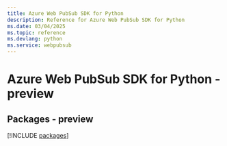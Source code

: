 ```yaml
---
title: Azure Web PubSub SDK for Python
description: Reference for Azure Web PubSub SDK for Python
ms.date: 03/04/2025
ms.topic: reference
ms.devlang: python
ms.service: webpubsub
---
```

# Azure Web PubSub SDK for Python - preview
## Packages - preview
[!INCLUDE [packages](web-pubsub-index.md)]